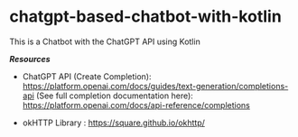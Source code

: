 # chatgpt-based-chatbot-with-kotlin
This is a Chatbot with the ChatGPT API using Kotlin

 ***Resources***
  - ChatGPT API (Create Completion): https://platform.openai.com/docs/guides/text-generation/completions-api
                (See full completion documentation here): https://platform.openai.com/docs/api-reference/completions
    
  - okHTTP Library : https://square.github.io/okhttp/
    
